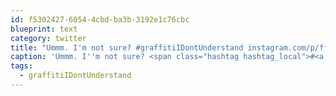```yaml
---
id: f5302427-6054-4cbd-ba3b-3192e1c76cbc
blueprint: text
category: twitter
title: "Ummm. I'm not sure? #graffitiIDontUnderstand instagram.com/p/ff7mDHkg7C/"
caption: 'Ummm. I''m not sure? <span class="hashtag hashtag_local">#<a href="http://tweettemp.darylchymko.ca/?tag=graffitiidontunderstand">graffitiIDontUnderstand</a> <a href="http://instagram.com/p/ff7mDHkg7C/" title="http://instagram.com/p/ff7mDHkg7C/" class="link link_untco">instagram.com/p/ff7mDHkg7C/</a>'
tags:
  - graffitiIDontUnderstand
---
```

